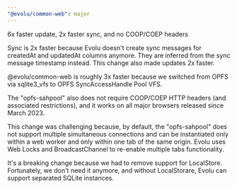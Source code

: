 ```yaml
---
"@evolu/common-web": major
---
```


6x faster update, 2x faster sync, and no COOP/COEP headers

Sync is 2x faster because Evolu doesn't create sync messages for createdAt and updatedAt columns anymore. They are inferred from the sync message timestamp instead. This change also made updates 2x faster.

@evolu/common-web is roughly 3x faster because we switched from OPFS via sqlite3_vfs to OPFS SyncAccessHandle Pool VFS.

The "opfs-sahpool" also does not require COOP/COEP HTTP headers (and associated restrictions), and it works on all major browsers released since March 2023.

This change was challenging because, by default, the "opfs-sahpool" does not support multiple simultaneous connections and can be instantiated only within a web worker and only within one tab of the same origin. Evolu uses Web Locks and BroadcastChannel to re-enable multiple tabs functionality.

It's a breaking change because we had to remove support for LocalStore. Fortunately, we don't need it anymore, and without LocalStorare, Evolu can support separated SQLite instances.

